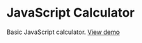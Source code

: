 # JavaScript Calculator

Basic JavaScript calculator.
[View demo](https://billylevin.github.io/js-calculator/)
